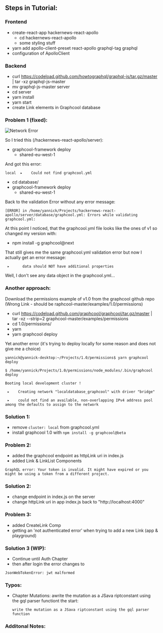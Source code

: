 ## Steps in Tutorial:

### Frontend

- create-react-app hackernews-react-apollo
    - cd hackernews-react-apollo
    - some styling stuff
- yarn add apollo-client-preset react-apollo graphql-tag graphql
- configuration of ApolloClient

### Backend

- curl https://codeload.github.com/howtographql/graphql-js/tar.gz/master | tar -xz graphql-js-master
- mv graphql-js-master server
- cd server
- yarn install
- yarn start
- create Link elements in Graphcool database

### Problem 1 (fixed): 

![Network Error](https://image.ibb.co/efUhE6/Playground_Network_Error.png)

So I tried this (/hackernews-react-apollo/server):

- graphcool-framework deploy 
    - shared-eu-west-1 

And got this error:

`local  ▸    Could not find graphcool.yml`

- cd database/
- graphcool-framework deploy 
    - shared-eu-west-1 

Back to the validation Error without any error message:

`[ERROR] in /home/yannick/Projects/hackernews-react-apollo/server/database/graphcool.yml: Errors while validating graphcool.yml:`

At this point I noticed, that the graphcool.yml file looks like the ones of v1 so changed my version with:

- npm install -g graphcool@next

That still gives me the same graphcool.yml validation error but now I actually get an error message:

` ▸      data should NOT have additional properties`

Well, I don't see any data object in the graphcool.yml...

### Another approach:

Download the permissions example of v1.0 from the graphcool github repo (Wrong Link - should be raphcool-master/examples/1.0/permissions)

- curl https://codeload.github.com/graphcool/graphcool/tar.gz/master | tar -xz --strip=2 graphcool-master/examples/permissions
- cd 1.0/permissions/
- yarn
- yarn graphcool deploy

Yet another error (it's trying to deploy locally for some reason and does not give me a choice)

`yannick@yannick-desktop:~/Projects/1.0/permissions$ yarn graphcool deploy`

`$ /home/yannick/Projects/1.0/permissions/node_modules/.bin/graphcool deploy`

`Booting local development cluster !`

` ▸    Creating network "localdatabase_graphcool" with driver "bridge"`

` ▸    could not find an available, non-overlapping IPv4 address pool among the defaults to assign to the network`


### Solution 1: 

- remove `cluster: local` from graphcool.yml
- install graphcool 1.0 with `npm install -g graphcool@beta`

### Problem 2:

- added the graphcool endpoint as httpLink uri in index.js
- added Link & LinkList Components

`GraphQL error: Your token is invalid. It might have expired or you might be using a token from a different project.`

### Solution 2:

- change endpoint in index.js on the server
- change httpLink uri in app index.js back to "http://localhost:4000"

### Problem 3:

- added CreateLink Comp
- getting an 'not authenticated error' when trying to add a new Link (app & playground)

### Solution 3 (WIP):

- Continue until Auth Chapter
- then after login the error changes to

`JsonWebTokenError: jwt malformed`

### Typos:

- Chapter Mutations: awrite the mutation as a JSava riptconstant using the gql parser functiont the start:

    `write the mutation as a JSava riptconstant using the gql parser function`

### Additonal Notes:
